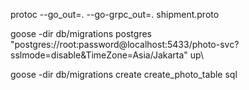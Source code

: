 protoc --go_out=. --go-grpc_out=. shipment.proto

goose -dir db/migrations postgres "postgres://root:password@localhost:5433/photo-svc?sslmode=disable&TimeZone=Asia/Jakarta" up\

goose -dir db/migrations create create_photo_table sql